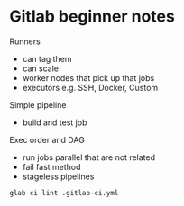 # Gitlab beginner notes

Runners
- can tag them
- can scale
- worker nodes that pick up that jobs
- executors e.g. SSH, Docker, Custom

Simple pipeline
- build and test job

Exec order and DAG
- run jobs parallel that are not related
- fail fast method
- stageless pipelines

    
`glab ci lint .gitlab-ci.yml`
